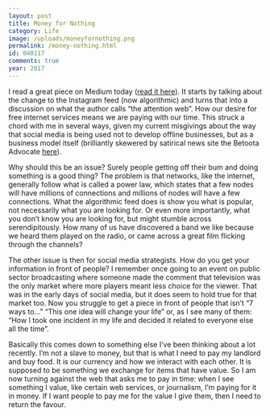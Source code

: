 ```yaml
---
layout: post
title: Money for Nothing
category: Life
image: /uploads/moneyfornothing.png
permalink: /money-nothing.html
id: 040117
comments: true
year: 2017
---
```



I read a great piece on Medium today ([read it here](https://medium.com/re-write/instagram-and-the-cult-of-the-attention-web-how-the-free-internet-is-eating-itself-909b5713055e#.k0pwxifhj)). It starts by talking about the change to the Instagram feed (now algorithmic) and turns that into a discussion on what the author calls “the attention web”. How our desire for free internet services means we are paying with our time. This struck a chord with me in several ways, given my current misgivings about the way that social media is being used not to develop offline businesses, but as a business model itself (brilliantly skewered by satirical news site the Betoota Advocate [here](http://www.betootaadvocate.com/uncategorized/report-finds-90-of-hot-chicks-on-instagram-are-also-entrepreneurs/)).

Why should this be an issue? Surely people getting off their bum and doing something is a good thing? The problem is that networks, like the internet, generally follow what is called a power law, which states that a few nodes will have millions of connections and millions of nodes will have a few connections. What the algorithmic feed does is show you what is popular, not necessarily what you are looking for. Or even more importantly, what you don’t know you are looking for, but might stumble across serendipitously. How many of us have discovered a band we like because we heard them played on the radio, or came across a great film flicking through the channels?

The other issue is then for social media strategists. How do you get your information in front of people? I remember once going to an event on public sector broadcasting where someone made the comment that television was the only market where more players meant less choice for the viewer. That was in the early days of social media, but it does seem to hold true for that market too. Now you struggle to get a piece in front of people that isn’t “7 ways to…” “This one idea will change your life” or, as I see many of them: “How I took one incident in my life and decided it related to everyone else all the time”.

Basically this comes down to something else I’ve been thinking about a lot recently. I’m not a slave to money, but that is what I need to pay my landlord and buy food. It is our currency and how we interact with each other. It is supposed to be something we exchange for items that have value. So I am now turning against the web that asks me to pay in time: when I see something I value, like certain web services, or journalism, I’m paying for it in money. If I want people to pay me for the value I give them, then I need to return the favour.
